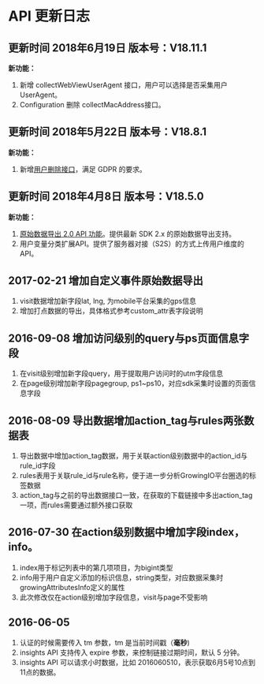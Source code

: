 # API 更新日志

## 更新时间 2018年6月19日 版本号：V18.11.1

**新功能：**

1. 新增 collectWebViewUserAgent 接口，用户可以选择是否采集用户 UserAgent。
2. Configuration 删除 collectMacAddress接口。

## 更新时间 2018年5月22日 版本号：V18.8.1

**新功能：**

1. 新增[用户删除接口](delete-visitor-api.md)，满足 GDPR 的要求。

## 更新时间 2018年4月8日 版本号：V18.5.0

**新功能：**

1. [原始数据导出 2.0 API 功能](raw-data-api/raw-data-export-2.0.md)。提供最新 SDK 2.x 的原始数据导出支持。
2. 用户变量分类扩展API。提供了服务器对接（S2S）的方式上传用户维度的API。

## 2017-02-21 增加自定义事件原始数据导出

1. visit数据增加新字段lat, lng, 为mobile平台采集的gps信息
2. 增加打点数据的导出，具体格式参考custom\_attr表字段说明

## 2016-09-08 增加访问级别的query与ps页面信息字段

1. 在visit级别增加新字段query，用于提取用户访问时的utm字段信息
2. 在page级别增加新字段pagegroup, ps1~ps10，对应sdk采集时设置的页面信息字段

## 2016-08-09 导出数据增加action\_tag与rules两张数据表

1. 导出数据中增加action\_tag数据，用于关联action级别数据中的action\_id与rule\_id字段
2. rules表用于关联rule\_id与rule名称，便于进一步分析GrowingIO平台圈选的标签数据
3. action\_tag与之前的导出数据接口一致，在获取的下载链接中多出action\_tag一项，而rules需要通过额外接口获取

## 2016-07-30 在action级别数据中增加字段index，info。

1. index用于标记列表中的第几项项目，为bigint类型
2. info用于用户自定义添加的标识信息，string类型，对应数据采集时growingAttributesInfo定义的属性
3. 此次修改仅在action级别增加字段信息，visit与page不受影响

## 2016-06-05

1. 认证的时候需要传入 tm 参数，tm 是当前时间戳（**毫秒**\)
2. insights API 支持传入 expire 参数，来控制链接过期时间，默认 5 分钟。
3. insights API 可以请求小时数据，比如 2016060510，表示获取6月5号10点到11点的数据。

